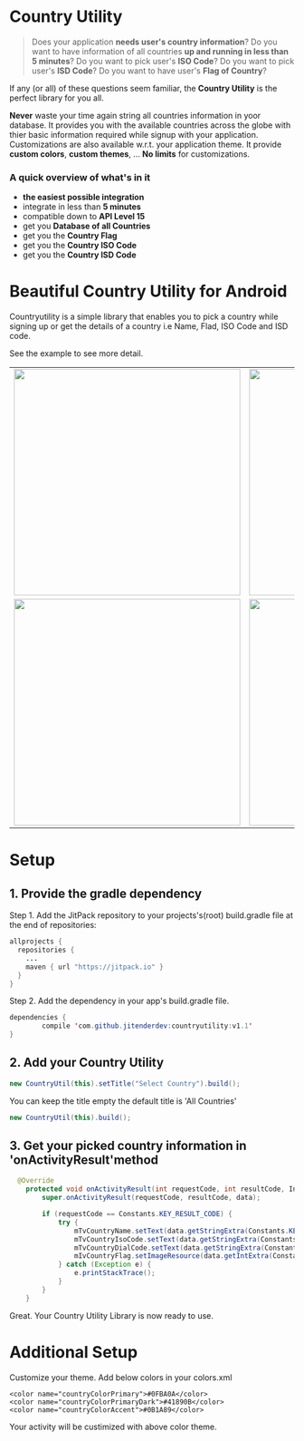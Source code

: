 
# Country Utility 


> Does your application **needs user's country information**? Do you want to have information of all countries **up and running in less than 5 minutes**? Do you want to pick user's **ISO Code**?
Do you want to pick user's **ISD Code**? Do you want to have user's **Flag of Country**?

If any (or all) of these questions seem familiar, the **Country Utility** is the perfect library for you all.

**Never** waste your time again string all countries information in yoor database.
It provides you with the available countries across the globe with thier basic information required while signup with your application. Customizations are also available w.r.t. your application theme. It provide **custom colors**, **custom themes**, ... **No limits** for customizations.

### A quick overview of what's in it 
- **the easiest possible integration**
- integrate in less than **5 minutes**
- compatible down to **API Level 15**
- get you **Database of all Countries**
- get you the **Country Flag**
- get you the **Country ISO Code**
- get you the **Country ISD Code**


# Beautiful Country Utility for Android


Countryutility is a simple library that enables you to pick a country while signing up or get the details of a country i.e Name, Flad, ISO Code and ISD code.

See the example to see more detail.

<table align="center">
    <tr>
        <td>
            <img src="https://raw.githubusercontent.com/jitenderdev/countryutility/master/screenshots/1.png" height="400" height="500"/>
        </td>
        <td>
            <img src="https://raw.githubusercontent.com/jitenderdev/countryutility/master/screenshots/2.png" height="400" height="500" />
        </td>
          <tr>
         <td>
            <img src="https://raw.githubusercontent.com/jitenderdev/countryutility/master/screenshots/3.png" height="400" height="500" />
        </td>
        <td>
            <img src="https://raw.githubusercontent.com/jitenderdev/countryutility/master/screenshots/4.png" height="400" height="500" />
        </td>
          </tr>
      </tr>
</table>


# Setup

## 1. Provide the gradle dependency

Step 1\. Add the JitPack repository to your projects's(root) build.gradle file at the end of repositories:

```java
allprojects {
  repositories {
    ...
    maven { url "https://jitpack.io" }
  }
}
```

Step 2\. Add the dependency in your app's build.gradle file.

```java
dependencies {
        compile 'com.github.jitenderdev:countryutility:v1.1'
}
```


## 2. Add your Country Utility
```java
new CountryUtil(this).setTitle("Select Country").build();
```
 You can keep the title empty the default title is 'All Countries'

```java
new CountryUtil(this).build();
```


## 3. Get your picked country information in 'onActivityResult'method
```java
  @Override
    protected void onActivityResult(int requestCode, int resultCode, Intent data) {
        super.onActivityResult(requestCode, resultCode, data);

        if (requestCode == Constants.KEY_RESULT_CODE) {
            try {
                mTvCountryName.setText(data.getStringExtra(Constants.KEY_COUNTRY_NAME));
                mTvCountryIsoCode.setText(data.getStringExtra(Constants.KEY_COUNTRY_ISO_CODE));
                mTvCountryDialCode.setText(data.getStringExtra(Constants.KEY_COUNTRY_ISD_CODE));
                mIvCountryFlag.setImageResource(data.getIntExtra(Constants.KEY_COUNTRY_FLAG, 0));
            } catch (Exception e) {
                e.printStackTrace();
            }
        }
    }
```

Great. Your Country Utility Library is now ready to use.



# Additional Setup

Customize your theme. Add below colors in your colors.xml

   <!-- Country Util -->
    <color name="countryColorPrimary">#0FBA0A</color>
    <color name="countryColorPrimaryDark">#41890B</color>
    <color name="countryColorAccent">#0B1A89</color>
    
Your activity will be custimized with above color theme.
 

